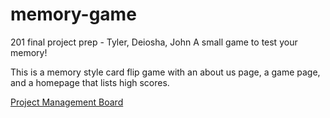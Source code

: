 # memory-game

201 final project prep - Tyler, Deiosha, John
A small game to test your memory!

This is a memory style card flip game with an about us page, a game page, and a homepage that lists high scores.

[Project Management Board](https://github.com/orgs/Card-Flip/projects/2/views/1)  

